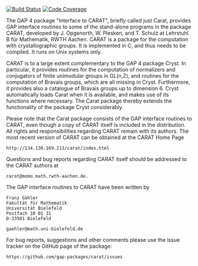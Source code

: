 [![Build Status](https://travis-ci.org/gap-packages/carat.svg?branch=master)](https://travis-ci.org/gap-packages/carat)
[![Code Coverage](https://codecov.io/github/gap-packages/carat/coverage.svg?branch=master&token=)](https://codecov.io/gh/gap-packages/carat)

The GAP 4 package "Interface to CARAT", briefly called just Carat, 
provides GAP interface routines to some of the stand-alone programs 
in the package CARAT, developed by J. Opgenorth, W. Plesken, and 
T. Schulz at Lehrstuhl B für Mathematik, RWTH Aachen. CARAT is a 
package for the computation with crystallographic groups. It is 
implemented in C, and thus needs to be compiled. It runs on Unix 
systems only.

CARAT is to a large extent complementary to the GAP 4 package
Cryst. In particular, it provides routines for the computation 
of normalizers and conjugators of finite unimodular groups in GL(n,Z),
and routines for the computation of Bravais groups, which are all 
missing in Cryst.  Furthermore, it provides also a catalogue of 
Bravais groups up to dimension 6. Cryst automatically loads Carat
when it is available, and makes use of its functions where necessary. 
The Carat package thereby extends the functionality of the package 
Cryst considerably.

Please note that the Carat package consists of the GAP interface
routines to CARAT, even though a copy of CARAT itself is included in
the distribution. All rights and responsibilities regarding CARAT
remain with its authors. The most recent version of CARAT can be
obtained at the CARAT Home Page

    http://134.130.169.213/carat/index.html

Questions and bug reports regarding CARAT itself should be addressed 
to the CARAT authors at

    carat@momo.math.rwth-aachen.de.

The GAP interface routines to CARAT have been written by

    Franz Gähler
    Fakultät für Mathematik 
    Universität Bielefeld 
    Postfach 10 01 31 
    D-33501 Bielefeld

    gaehler@math.uni-bielefeld.de

For bug reports, suggestions and other comments please use the issue
tracker on the GitHub page of the package:

    https://github.com/gap-packages/carat/issues
